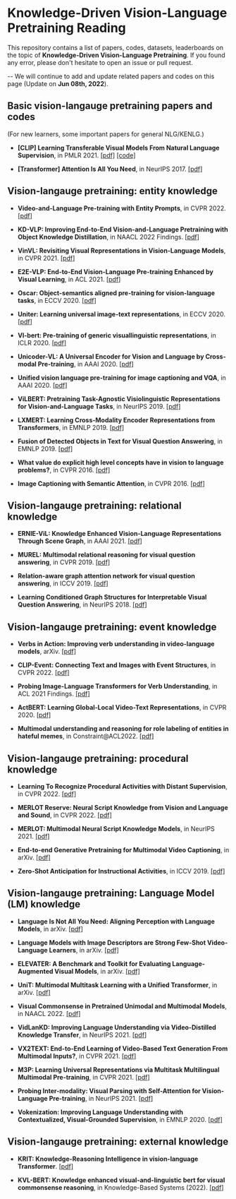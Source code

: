 # Knowledge-Driven Vision-Language Pretraining Reading

This repository contains a list of papers, codes, datasets, leaderboards on the topic of **Knowledge-Driven Vision-Language Pretraining**. If you found any error, please don't hesitate to open an issue or pull request.

-- We will continue to add and update related papers and codes on this page (Update on **Jun 08th, 2022**).

## Basic vision-langauge pretraining papers and codes
(For new learners, some important papers for general NLG/KENLG.)

- **[CLIP] Learning Transferable Visual Models From Natural Language Supervision**, in PMLR 2021. [\[pdf\]](https://arxiv.org/abs/2103.00020) [\[code\]](https://github.com/openai/CLIP)

- **[Transformer] Attention Is All You Need**, in NeurIPS 2017. [\[pdf\]](https://arxiv.org/abs/1706.03762) 

## Vision-langauge pretraining: entity knowledge

- **Video-and-Language Pre-training with Entity Prompts**, in CVPR 2022. [\[pdf\]](https://arxiv.org/abs/2112.09583)

- **KD-VLP: Improving End-to-End Vision-and-Language Pretraining with Object Knowledge Distillation**, in NAACL 2022 Findings. [\[pdf\]](https://arxiv.org/abs/2109.10504)

- **VinVL: Revisiting Visual Representations in Vision-Language Models**, in CVPR 2021. [\[pdf\]](https://arxiv.org/abs/2101.00529)

- **E2E-VLP: End-to-End Vision-Language Pre-training Enhanced by Visual Learning**, in ACL 2021. [\[pdf\]](https://arxiv.org/abs/2106.01804)

- **Oscar: Object-semantics aligned pre-training for vision-language tasks**, in ECCV 2020. [\[pdf\]](https://arxiv.org/abs/2004.06165)

- **Uniter: Learning universal image-text representations**, in ECCV 2020. [\[pdf\]](https://arxiv.org/abs/1909.11740)

- **Vl-bert: Pre-training of generic visuallinguistic representations**, in ICLR 2020. [\[pdf\]](https://arxiv.org/abs/1908.08530)

- **Unicoder-VL: A Universal Encoder for Vision and Language by Cross-modal Pre-training**, in AAAI 2020. [\[pdf\]](https://arxiv.org/abs/1908.06066)

- **Unified vision language pre-training for image captioning and VQA**, in AAAI 2020. [\[pdf\]](https://arxiv.org/abs/1909.11059)

- **ViLBERT: Pretraining Task-Agnostic Visiolinguistic Representations for Vision-and-Language Tasks**, in NeurIPS 2019. [\[pdf\]](https://arxiv.org/abs/1908.02265)

- **LXMERT: Learning Cross-Modality Encoder Representations from Transformers**, in EMNLP 2019. [\[pdf\]](https://arxiv.org/abs/1908.07490)

- **Fusion of Detected Objects in Text for Visual Question Answering**, in EMNLP 2019. [\[pdf\]](https://arxiv.org/abs/1908.05054)

- **What value do explicit high level concepts have in vision to language problems?**, in CVPR 2016. [\[pdf\]](https://arxiv.org/abs/1506.01144)

- **Image Captioning with Semantic Attention**, in CVPR 2016. [\[pdf\]](https://arxiv.org/abs/1603.03925)



## Vision-langauge pretraining: relational knowledge

- **ERNIE-ViL: Knowledge Enhanced Vision-Language Representations Through Scene Graph**, in AAAI 2021. [\[pdf\]](https://arxiv.org/abs/2006.16934)

- **MUREL: Multimodal relational reasoning for visual question answering**, in CVPR 2019. [\[pdf\]](https://arxiv.org/abs/1902.09487)

- **Relation-aware graph attention network for visual question answering**, in ICCV 2019. [\[pdf\]](https://arxiv.org/abs/1903.12314)

- **Learning Conditioned Graph Structures for Interpretable Visual Question Answering**, in NeurIPS 2018. [\[pdf\]](https://arxiv.org/abs/1806.07243)



## Vision-langauge pretraining: event knowledge

- **Verbs in Action: Improving verb understanding in video-language models**, arXiv. [\[pdf\]](https://arxiv.org/pdf/2304.06708.pdf)

- **CLIP-Event: Connecting Text and Images with Event Structures**, in CVPR 2022. [\[pdf\]](https://arxiv.org/abs/2201.05078)

- **Probing Image-Language Transformers for Verb Understanding**, in ACL 2021 Findings. [\[pdf\]](https://arxiv.org/abs/2106.09141)

- **ActBERT: Learning Global-Local Video-Text Representations**, in CVPR 2020. [\[pdf\]](https://arxiv.org/abs/2011.07231)

- **Multimodal understanding and reasoning for role labeling of entities in hateful memes**, in Constraint@ACL2022. [\[pdf\]](https://aclanthology.org/2022.constraint-1.2/)



## Vision-langauge pretraining: procedural knowledge

- **Learning To Recognize Procedural Activities with Distant Supervision**, in CVPR 2022. [\[pdf\]](https://arxiv.org/abs/2201.10990)

- **MERLOT Reserve: Neural Script Knowledge from Vision and Language and Sound**, in CVPR 2022. [\[pdf\]](https://arxiv.org/abs/2201.02639)

- **MERLOT: Multimodal Neural Script Knowledge Models**, in NeurIPS 2021. [\[pdf\]](https://arxiv.org/abs/2106.02636)

- **End-to-end Generative Pretraining for Multimodal Video Captioning**, in arXiv. [\[pdf\]](https://arxiv.org/abs/2201.08264)

- **Zero-Shot Anticipation for Instructional Activities**, in ICCV 2019. [\[pdf\]](https://arxiv.org/abs/1812.02501)


## Vision-langauge pretraining: Language Model (LM) knowledge

- **Language Is Not All You Need: Aligning Perception with Language Models**, in arXiv. [\[pdf\]](https://arxiv.org/pdf/2302.14045.pdf)
  
- **Language Models with Image Descriptors are Strong Few-Shot Video-Language Learners**, in arXiv. [\[pdf\]](https://arxiv.org/pdf/2205.10747)

- **ELEVATER: A Benchmark and Toolkit for Evaluating Language-Augmented Visual Models**, in arXiv. [\[pdf\]](https://arxiv.org/abs/2204.08790)

- **UniT: Multimodal Multitask Learning with a Unified Transformer**, in arXiv. [\[pdf\]](https://arxiv.org/abs/2102.10772)

- **Visual Commonsense in Pretrained Unimodal and Multimodal Models**, in NAACL 2022. [\[pdf\]](https://arxiv.org/abs/2205.01850)

- **VidLanKD: Improving Language Understanding via Video-Distilled Knowledge Transfer**, in NeurIPS 2021. [\[pdf\]](https://arxiv.org/abs/2107.02681)

- **VX2TEXT: End-to-End Learning of Video-Based Text Generation From Multimodal Inputs?**, in CVPR 2021. [\[pdf\]](https://arxiv.org/abs/2101.12059)

- **M3P: Learning Universal Representations via Multitask Multilingual Multimodal Pre-training**, in CVPR 2021. [\[pdf\]](https://arxiv.org/abs/2006.02635)

- **Probing Inter-modality: Visual Parsing with Self-Attention for Vision-Language Pre-training**, in NeurIPS 2021. [\[pdf\]](https://arxiv.org/abs/2106.13488)

- **Vokenization: Improving Language Understanding with Contextualized, Visual-Grounded Supervision**, in EMNLP 2020. [\[pdf\]](https://arxiv.org/abs/2010.06775)



## Vision-langauge pretraining: external knowledge

- **KRIT: Knowledge-Reasoning Intelligence in vision-language Transformer**. [\[pdf\]](https://www.microsoft.com/en-us/research/uploads/prod/2022/05/KRIT.pdf)

- **KVL-BERT: Knowledge enhanced visual-and-linguistic bert for visual commonsense reasoning**, in Knowledge-Based Systems (2022). [\[pdf\]](https://arxiv.org/abs/2012.07000)


